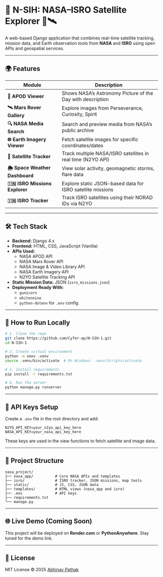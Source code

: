 # 📡 N-SIH: NASA–ISRO Satellite Explorer 🚀🛰️

A web-based Django application that combines real-time satellite tracking, mission data, and Earth observation tools from **NASA** and **ISRO** using open APIs and geospatial services.

---

## 🌍 Features

| Module | Description |
|--------|-------------|
| **🌌 APOD Viewer** | Shows NASA’s Astronomy Picture of the Day with description |
| **🛰️ Mars Rover Gallery** | Explore images from Perseverance, Curiosity, Spirit |
| **🔍 NASA Media Search** | Search and preview media from NASA’s public archive |
| **🌐 Earth Imagery Viewer** | Fetch satellite images for specific coordinates/dates |
| **📡 Satellite Tracker** | Track multiple NASA/ISRO satellites in real time (N2YO API) |
| **🌦️ Space Weather Dashboard** | View solar activity, geomagnetic storms, flare data |
| **🇮🇳 ISRO Missions Explorer** | Explore static JSON-based data for ISRO satellite missions |
| **🇮🇳 ISRO Tracker** | Track ISRO satellites using their NORAD IDs via N2YO |

---

## 🛠️ Tech Stack

- **Backend:** Django 4.x
- **Frontend:** HTML, CSS, JavaScript (Vanilla)
- **APIs Used:**
  - NASA APOD API
  - NASA Mars Rover API
  - NASA Image & Video Library API
  - NASA Earth Imagery API
  - N2YO Satellite Tracking API
- **Static Mission Data:** JSON (`isro_missions.json`)
- **Deployment Ready With:**
  - `gunicorn`
  - `whitenoise`
  - `python-dotenv` for `.env` config

---

## 🚀 How to Run Locally

```bash
# 1. Clone the repo
git clone https://github.com/Cyfer-ap/N-SIH-1.git
cd N-SIH-1

# 2. Create virtual environment
python -m venv .venv
source .venv/bin/activate  # On Windows: .venv\Scripts\activate

# 3. Install requirements
pip install -r requirements.txt

# 4. Run the server
python manage.py runserver
```

---

## 🔐 API Keys Setup

Create a `.env` file in the root directory and add:

```env
N2YO_API_KEY=your_n2yo_api_key_here
NASA_API_KEY=your_nasa_api_key_here
```

These keys are used in the view functions to fetch satellite and image data.

---

## 📁 Project Structure

```
nasa_project/
├── nasa_app/          # Core NASA APIs and templates
├── isro/              # ISRO tracker, JSON missions, map tools
├── static/            # JS, CSS, JSON data
├── templates/         # HTML views (nasa_app and isro)
├── .env               # API keys
├── requirements.txt
└── manage.py
```

---

## 🌐 Live Demo (Coming Soon)

This project will be deployed on **Render.com** or **PythonAnywhere**. Stay tuned for the demo link.

---

## 📜 License

MIT License © 2025 [Abhinav Pathak](https://github.com/Cyfer-ap)
